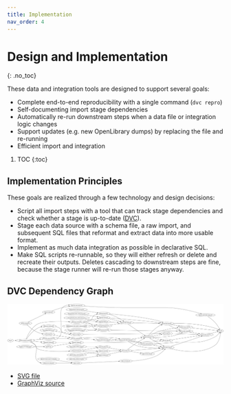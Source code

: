 ```yaml
---
title: Implementation
nav_order: 4
---
```


# Design and Implementation
{: .no_toc}

These data and integration tools are designed to support several goals:

- Complete end-to-end reproducibility with a single command (`dvc repro`)
- Self-documenting import stage dependencies
- Automatically re-run downstream steps when a data file or integration logic changes
- Support updates (e.g. new OpenLibrary dumps) by replacing the file and re-running
- Efficient import and integration

1. TOC
{:toc}

## Implementation Principles

These goals are realized through a few technology and design decisions:

- Script all import steps with a tool that can track stage dependencies and check whether a stage is up-to-date ([DVC](https://dvc.org)).
- Stage each data source with a schema file, a raw import, and subsequent SQL files that reformat and extract data into more usable format.
- Implement as much data integration as possible in declarative SQL.
- Make SQL scripts re-runnable, so they will either refresh or delete and recreate their outputs. Deletes cascading to downstream steps are fine, because the stage runner will re-run those stages anyway.

## DVC Dependency Graph

![DVC Dep Graph](../pipeline.svg)

- [SVG file](../pipeline.svg)
- [GraphViz source](../pipeline.dot)
